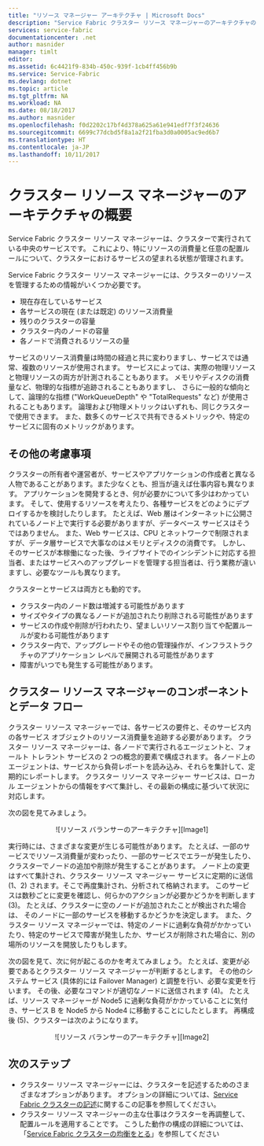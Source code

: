 ```yaml
---
title: "リソース マネージャー アーキテクチャ | Microsoft Docs"
description: "Service Fabric クラスター リソース マネージャーのアーキテクチャの概要。"
services: service-fabric
documentationcenter: .net
author: masnider
manager: timlt
editor: 
ms.assetid: 6c4421f9-834b-450c-939f-1cb4ff456b9b
ms.service: Service-Fabric
ms.devlang: dotnet
ms.topic: article
ms.tgt_pltfrm: NA
ms.workload: NA
ms.date: 08/18/2017
ms.author: masnider
ms.openlocfilehash: f0d2202c17bf4d378a625a61e941edf7f3f24636
ms.sourcegitcommit: 6699c77dcbd5f8a1a2f21fba3d0a0005ac9ed6b7
ms.translationtype: HT
ms.contentlocale: ja-JP
ms.lasthandoff: 10/11/2017
---
```

# <a name="cluster-resource-manager-architecture-overview"></a>クラスター リソース マネージャーのアーキテクチャの概要
Service Fabric クラスター リソース マネージャーは、クラスターで実行されている中央のサービスです。 これにより、特にリソースの消費量と任意の配置ルールについて、クラスターにおけるサービスの望まれる状態が管理されます。 

Service Fabric クラスター リソース マネージャーには、クラスターのリソースを管理するための情報がいくつか必要です。

- 現在存在しているサービス
- 各サービスの現在 (または既定) のリソース消費量 
- 残りのクラスターの容量 
- クラスター内のノードの容量 
- 各ノードで消費されるリソースの量

サービスのリソース消費量は時間の経過と共に変わりますし、サービスでは通常、複数のリソースが使用されます。 サービスによっては、実際の物理リソースと物理リソースの両方が計測されることもあります。 メモリやディスクの消費量など、物理的な指標が追跡されることもありますし、 さらに一般的な傾向として、論理的な指標 ("WorkQueueDepth" や "TotalRequests" など) が使用されることもあります。 論理および物理メトリックはいずれも、同じクラスターで使用できます。 また、数多くのサービスで共有できるメトリックや、特定のサービスに固有のメトリックがあります。

## <a name="other-considerations"></a>その他の考慮事項
クラスターの所有者や運営者が、サービスやアプリケーションの作成者と異なる人物であることがあります。また少なくとも、担当が違えば仕事内容も異なります。 アプリケーションを開発するとき、何が必要かについて多少はわかっています。 そして、使用するリソースを考えたり、各種サービスをどのようにデプロイするかを検討したりします。 たとえば、Web 層はインターネットに公開されているノード上で実行する必要がありますが、データベース サービスはそうではありません。 また、Web サービスは、CPU とネットワークで制限されますが、データ層サービスで大事なのはメモリとディスクの消費です。 しかし、そのサービスが本稼働になった後、ライブサイトでのインシデントに対応する担当者、またはサービスへのアップグレードを管理する担当者は、行う業務が違いますし、必要なツールも異なります。 

クラスターとサービスは両方とも動的です。

- クラスター内のノード数は増減する可能性があります
- サイズやタイプの異なるノードが追加されたり削除される可能性があります
- サービスの作成や削除が行われたり、望ましいリソース割り当てや配置ルールが変わる可能性があります
- クラスター内で、アップグレードやその他の管理操作が、インフラストラクチャのアプリケーション レベルで展開される可能性があります
- 障害がいつでも発生する可能性があります。

## <a name="cluster-resource-manager-components-and-data-flow"></a>クラスター リソース マネージャーのコンポーネントとデータ フロー
クラスター リソース マネージャーでは、各サービスの要件と、そのサービス内の各サービス オブジェクトのリソース消費量を追跡する必要があります。 クラスター リソース マネージャーは、各ノードで実行されるエージェントと、フォールト トレラント サービスの 2 つの概念的要素で構成されます。 各ノード上のエージェントは、サービスから負荷レポートを読み込み、それらを集計して、定期的にレポートします。 クラスター リソース マネージャー サービスは、ローカル エージェントからの情報をすべて集計し、その最新の構成に基づいて状況に対応します。

次の図を見てみましょう。

<center>
![リソース バランサーのアーキテクチャ][Image1]
</center>

実行時には、さまざまな変更が生じる可能性があります。 たとえば、一部のサービスでリソース消費量が変わったり、一部のサービスでエラーが発生したり、クラスターでノードの追加や削除が発生することがあります。 ノード上の変更はすべて集計され、クラスター リソース マネージャー サービスに定期的に送信 (1、2) されます。そこで再度集計され、分析されて格納されます。 このサービスは数秒ごとに変更を確認し、何らかのアクションが必要かどうかを判断します (3)。 たとえば、クラスターに空のノードが追加されたことが検出された場合は、 そのノードに一部のサービスを移動するかどうかを決定します。 また、クラスター リソース マネージャーでは、特定のノードに過剰な負荷がかかっていたり、特定のサービスで障害が発生したか、サービスが削除された場合に、別の場所のリソースを開放したりもします。

次の図を見て、次に何が起こるのかを考えてみましょう。 たとえば、変更が必要であるとクラスター リソース マネージャーが判断するとします。 その他のシステム サービス (具体的には Failover Manager) と調整を行い、必要な変更を行います。 その後、必要なコマンドが適切なノードに送信されます (4)。 たとえば、リソース マネージャーが Node5 に過剰な負荷がかかっていることに気付き、サービス B を Node5 から Node4 に移動することにしたとします。 再構成後 (5)、クラスターは次のようになります。

<center>
![リソース バランサーのアーキテクチャ][Image2]
</center>

## <a name="next-steps"></a>次のステップ
- クラスター リソース マネージャーには、クラスターを記述するためのさまざまなオプションがあります。 オプションの詳細については、[Service Fabric クラスターの記述](./service-fabric-cluster-resource-manager-cluster-description.md)に関するこの記事を参照してください。
- クラスター リソース マネージャーの主な仕事はクラスターを再調整して、配置ルールを適用することです。 こうした動作の構成の詳細については、「[Service Fabric クラスターの均衡をとる](./service-fabric-cluster-resource-manager-balancing.md)」を参照してください

[Image1]:./media/service-fabric-cluster-resource-manager-architecture/Service-Fabric-Resource-Manager-Architecture-Activity-1.png
[Image2]:./media/service-fabric-cluster-resource-manager-architecture/Service-Fabric-Resource-Manager-Architecture-Activity-2.png
